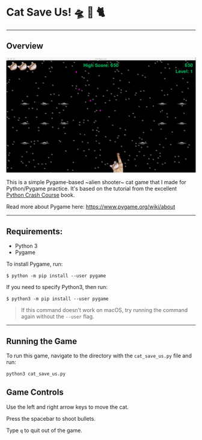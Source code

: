 # Cat Save Us! 🛸 👾 🐈

* * *

## Overview

![gameplay](/images/screenshot.png)

This is a simple Pygame-based ~alien shooter~ cat game that I made for Python/Pygame practice.  It's based on the tutorial from the excellent [Python Crash Course](https://nostarch.com/pythoncrashcourse2e/) book.

Read more about Pygame here: https://www.pygame.org/wiki/about

* * *

## Requirements:
- Python 3
- Pygame


To install Pygame, run:
```
$ python -m pip install --user pygame
```

If you need to specify Python3, then run:
```
$ python3 -m pip install --user pygame
```

> If this command doesn’t work on macOS, try running the command again without the `--user` flag.

* * *

## Running the Game

To run this game, navigate to the directory with the `cat_save_us.py` file and run:

```
python3 cat_save_us.py
```

## Game Controls

Use the left and right arrow keys to move the cat.

Press the spacebar to shoot bullets.

Type `q` to quit out of the game.
